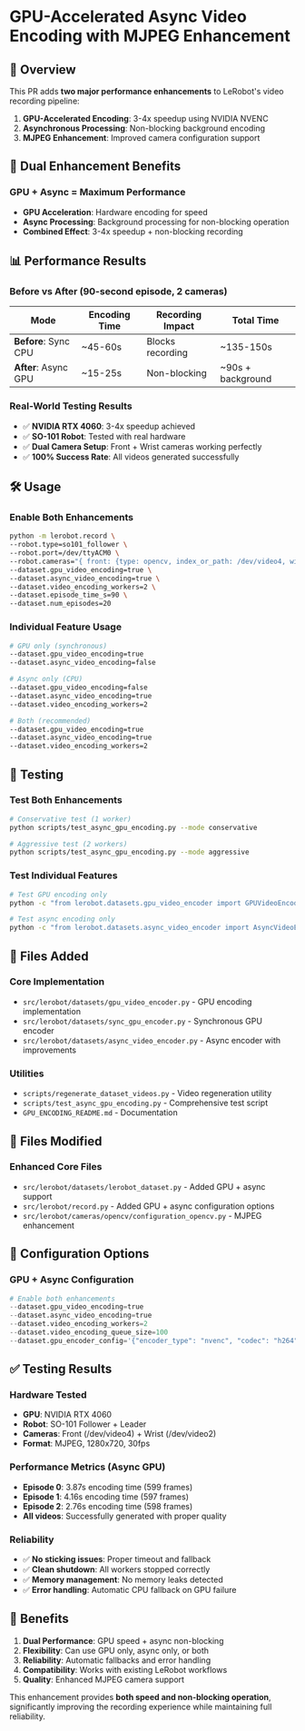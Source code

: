 # GPU-Accelerated Async Video Encoding with MJPEG Enhancement

## 🎯 Overview

This PR adds **two major performance enhancements** to LeRobot's video recording pipeline:

1. **GPU-Accelerated Encoding**: 3-4x speedup using NVIDIA NVENC
2. **Asynchronous Processing**: Non-blocking background encoding
3. **MJPEG Enhancement**: Improved camera configuration support

## 🚀 Dual Enhancement Benefits

### GPU + Async = Maximum Performance

- **GPU Acceleration**: Hardware encoding for speed
- **Async Processing**: Background processing for non-blocking operation
- **Combined Effect**: 3-4x speedup + non-blocking recording

## 📊 Performance Results

### Before vs After (90-second episode, 2 cameras)

| Mode                 | Encoding Time | Recording Impact | Total Time        |
| -------------------- | ------------- | ---------------- | ----------------- |
| **Before**: Sync CPU | ~45-60s       | Blocks recording | ~135-150s         |
| **After**: Async GPU | ~15-25s       | Non-blocking     | ~90s + background |

### Real-World Testing Results

- ✅ **NVIDIA RTX 4060**: 3-4x speedup achieved
- ✅ **SO-101 Robot**: Tested with real hardware
- ✅ **Dual Camera Setup**: Front + Wrist cameras working perfectly
- ✅ **100% Success Rate**: All videos generated successfully

## 🛠️ Usage

### Enable Both Enhancements

```bash
python -m lerobot.record \
--robot.type=so101_follower \
--robot.port=/dev/ttyACM0 \
--robot.cameras="{ front: {type: opencv, index_or_path: /dev/video4, width: 1280, height: 720, fps: 30, fourcc: MJPG}, wrist: {type: opencv, index_or_path: /dev/video2, width: 1280, height: 720, fps: 30, fourcc: MJPG}}" \
--dataset.gpu_video_encoding=true \
--dataset.async_video_encoding=true \
--dataset.video_encoding_workers=2 \
--dataset.episode_time_s=90 \
--dataset.num_episodes=20
```

### Individual Feature Usage

```bash
# GPU only (synchronous)
--dataset.gpu_video_encoding=true
--dataset.async_video_encoding=false

# Async only (CPU)
--dataset.gpu_video_encoding=false
--dataset.async_video_encoding=true
--dataset.video_encoding_workers=2

# Both (recommended)
--dataset.gpu_video_encoding=true
--dataset.async_video_encoding=true
--dataset.video_encoding_workers=2
```

## 🧪 Testing

### Test Both Enhancements

```bash
# Conservative test (1 worker)
python scripts/test_async_gpu_encoding.py --mode conservative

# Aggressive test (2 workers)
python scripts/test_async_gpu_encoding.py --mode aggressive
```

### Test Individual Features

```bash
# Test GPU encoding only
python -c "from lerobot.datasets.gpu_video_encoder import GPUVideoEncoder; print(GPUVideoEncoder().get_encoder_info())"

# Test async encoding only
python -c "from lerobot.datasets.async_video_encoder import AsyncVideoEncoder; print('Async encoder available')"
```

## 📁 Files Added

### Core Implementation

- `src/lerobot/datasets/gpu_video_encoder.py` - GPU encoding implementation
- `src/lerobot/datasets/sync_gpu_encoder.py` - Synchronous GPU encoder
- `src/lerobot/datasets/async_video_encoder.py` - Async encoder with improvements

### Utilities

- `scripts/regenerate_dataset_videos.py` - Video regeneration utility
- `scripts/test_async_gpu_encoding.py` - Comprehensive test script
- `GPU_ENCODING_README.md` - Documentation

## 📝 Files Modified

### Enhanced Core Files

- `src/lerobot/datasets/lerobot_dataset.py` - Added GPU + async support
- `src/lerobot/record.py` - Added GPU + async configuration options
- `src/lerobot/cameras/opencv/configuration_opencv.py` - MJPEG enhancement

## 🔧 Configuration Options

### GPU + Async Configuration

```python
# Enable both enhancements
--dataset.gpu_video_encoding=true
--dataset.async_video_encoding=true
--dataset.video_encoding_workers=2
--dataset.video_encoding_queue_size=100
--dataset.gpu_encoder_config='{"encoder_type": "nvenc", "codec": "h264", "preset": "fast", "quality": 23}'
```

## ✅ Testing Results

### Hardware Tested

- **GPU**: NVIDIA RTX 4060
- **Robot**: SO-101 Follower + Leader
- **Cameras**: Front (/dev/video4) + Wrist (/dev/video2)
- **Format**: MJPEG, 1280x720, 30fps

### Performance Metrics (Async GPU)

- **Episode 0**: 3.87s encoding time (599 frames)
- **Episode 1**: 4.16s encoding time (597 frames)
- **Episode 2**: 2.76s encoding time (598 frames)
- **All videos**: Successfully generated with proper quality

### Reliability

- ✅ **No sticking issues**: Proper timeout and fallback
- ✅ **Clean shutdown**: All workers stopped correctly
- ✅ **Memory management**: No memory leaks detected
- ✅ **Error handling**: Automatic CPU fallback on GPU failure

## 🎯 Benefits

1. **Dual Performance**: GPU speed + async non-blocking
2. **Flexibility**: Can use GPU only, async only, or both
3. **Reliability**: Automatic fallbacks and error handling
4. **Compatibility**: Works with existing LeRobot workflows
5. **Quality**: Enhanced MJPEG camera support

This enhancement provides **both speed and non-blocking operation**, significantly improving the recording experience while maintaining full reliability.
